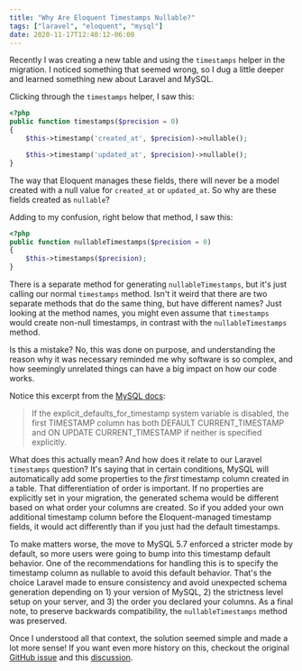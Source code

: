 ```yaml
---
title: "Why Are Eloquent Timestamps Nullable?"
tags: ["laravel", "eloquent", "mysql"]
date: 2020-11-17T12:40:12-06:00
---
```


Recently I was creating a new table and using the `timestamps` helper in the migration. I noticed something that seemed wrong, so I dug a little deeper and learned something new about Laravel and MySQL.

<!--more-->

Clicking through the `timestamps` helper, I saw this:

```php
<?php
public function timestamps($precision = 0)
{
    $this->timestamp('created_at', $precision)->nullable();

    $this->timestamp('updated_at', $precision)->nullable();
}
```

The way that Eloquent manages these fields, there will never be a model created with a null value for `created_at` or `updated_at`. So why are these fields created as `nullable`? 

Adding to my confusion, right below that method, I saw this:

```php
<?php
public function nullableTimestamps($precision = 0)
{
    $this->timestamps($precision);
}
```

There is a separate method for generating `nullableTimestamps`, but it's just calling our normal `timestamps` method. Isn't it weird that there are two separate methods that do the same thing, but have different names? Just looking at the method names, you might even assume that `timestamps` would create non-null timestamps, in contrast with the `nullableTimestamps` method.

Is this a mistake? No, this was done on purpose, and understanding the reason why it was necessary reminded me why software is so complex, and how seemingly unrelated things can have a big impact on how our code works.

Notice this excerpt from the [MySQL docs](https://dev.mysql.com/doc/refman/5.7/en/timestamp-initialization.html):

> If the explicit_defaults_for_timestamp system variable is disabled, the first TIMESTAMP column has both DEFAULT CURRENT_TIMESTAMP and ON UPDATE CURRENT_TIMESTAMP if neither is specified explicitly.

What does this actually mean? And how does it relate to our Laravel `timestamps` question? It's saying that in certain conditions, MySQL will automatically add some properties to the *first* timestamp column created in a table. That differentiation of order is important. If no properties are explicitly set in your migration, the generated schema would be different based on what order your columns are created. So if you added your own additional timestamp column before the Eloquent-managed timestamp fields, it would act differently than if you just had the default timestamps.

To make matters worse, the move to MySQL 5.7 enforced a stricter mode by default, so more users were going to bump into this timestamp default behavior. One of the recommendations for handling this is to specify the timestamp column as nullable to avoid this default behavior. That's the choice Laravel made to ensure consistency and avoid unexpected schema generation depending on 1) your version of MySQL, 2) the strictness level setup on your server, and 3) the order you declared your columns. As a final note, to preserve backwards compatibility, the `nullableTimestamps` method was preserved. 

Once I understood all that context, the solution seemed simple and made a lot more sense! If you want even more history on this, checkout the original [GitHub issue](https://github.com/laravel/framework/issues/12060) and this [discussion](https://github.com/laravel/ideas/issues/874).